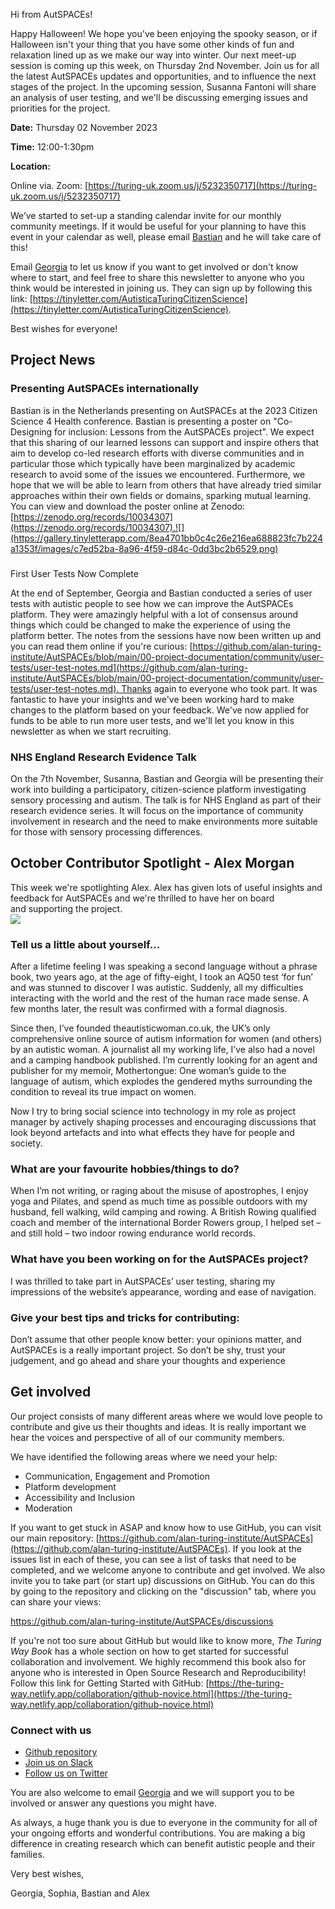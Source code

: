 Hi from AutSPACEs!

Happy Halloween! We hope you've been enjoying the spooky season, or if Halloween isn't your thing that you have some other kinds of fun and relaxation lined up as we make our way into winter. Our next meet-up session is coming up this week, on Thursday 2nd November. Join us for all the latest AutSPACEs updates and opportunities, and to influence the next stages of the project. In the upcoming session, Susanna Fantoni will share an analysis of user testing, and we'll be discussing emerging issues and priorities for the project.

**Date:** Thursday 02 November 2023

**Time:** 12:00-1:30pm

**Location:**

Online via. Zoom: [https://turing-uk.zoom.us/j/5232350717](https://turing-uk.zoom.us/j/5232350717)

We’ve started to set-up a standing calendar invite for our monthly community meetings. If it would be useful for your planning to have this event in your calendar as well, please email [Bastian](mailto:bgreshaketzovaras@turing.ac.uk) and he will take care of this!

Email [Georgia](mailto:gaitkenhead@turing.ac.uk) to let us know if you want to get involved or don't know where to start, and feel free to share this newsletter to anyone who you think would be interested in joining us. They can sign up by following this link: [https://tinyletter.com/AutisticaTuringCitizenScience](https://tinyletter.com/AutisticaTuringCitizenScience).

Best wishes for everyone!

Project News
------------

### Presenting AutSPACEs internationally

Bastian is in the Netherlands presenting on AutSPACEs at the 2023 Citizen Science 4 Health conference. Bastian is presenting a poster on "Co-Designing for inclusion: Lessons from the AutSPACEs project". We expect that this sharing of our learned lessons can support and inspire others that aim to develop co-led research efforts with diverse communities and in particular those which typically have been marginalized by academic research to avoid some of the issues we encountered. Furthermore, we hope that we will be able to learn from others that have already tried similar approaches within their own fields or domains, sparking mutual learning. You can view and download the poster online at Zenodo: [https://zenodo.org/records/10034307](https://zenodo.org/records/10034307).![](https://gallery.tinyletterapp.com/8ea4701bb0c4c26e216ea688823fc7b224a1353f/images/c7ed52ba-8a96-4f59-d84c-0dd3bc2b6529.png)

###   
First User Tests Now Complete

At the end of September, Georgia and Bastian conducted a series of user tests with autistic people to see how we can improve the AutSPACEs platform. They were amazingly helpful with a lot of consensus around things which could be changed to make the experience of using the platform better. The notes from the sessions have now been written up and you can read them online if you're curious: [https://github.com/alan-turing-institute/AutSPACEs/blob/main/00-project-documentation/community/user-tests/user-test-notes.md](https://github.com/alan-turing-institute/AutSPACEs/blob/main/00-project-documentation/community/user-tests/user-test-notes.md). Thanks again to everyone who took part. It was fantastic to have your insights and we've been working hard to make changes to the platform based on your feedback. We've now applied for funds to be able to run more user tests, and we'll let you know in this newsletter as when we start recruiting.

### NHS England Research Evidence Talk

On the 7th November, Susanna, Bastian and Georgia will be presenting their work into building a participatory, citizen-science platform investigating sensory processing and autism. The talk is for NHS England as part of their research evidence series. It will focus on the importance of community involvement in research and the need to make environments more suitable for those with sensory processing differences.

October Contributor Spotlight - Alex Morgan
-------------------------------------------

This week we're spotlighting Alex. Alex has given lots of useful insights and feedback for AutSPACEs and we're thrilled to have her on board and supporting the project.    
![](https://gallery.tinyletterapp.com/8ea4701bb0c4c26e216ea688823fc7b224a1353f/images/996c6358-9032-d28c-c143-59199be9fbb7.jpeg)

### Tell us a little about yourself...

After a lifetime feeling I was speaking a second language without a phrase book, two years ago, at the age of fifty-eight, I took an AQ50 test ‘for fun’ and was stunned to discover I was autistic. Suddenly, all my difficulties interacting with the world and the rest of the human race made sense. A few months later, the result was confirmed with a formal diagnosis.  
  
Since then, I’ve founded theautisticwoman.co.uk, the UK’s only comprehensive online source of autism information for women (and others) by an autistic woman. A journalist all my working life, I’ve also had a novel and a camping handbook published. I’m currently looking for an agent and publisher for my memoir, Mothertongue: One woman’s guide to the language of autism, which explodes the gendered myths surrounding the condition to reveal its true impact on women.  
  
Now I try to bring social science into technology in my role as project manager by actively shaping processes and encouraging discussions that look beyond artefacts and into what effects they have for people and society.

### What are your favourite hobbies/things to do?

When I’m not writing, or raging about the misuse of apostrophes, I enjoy yoga and Pilates, and spend as much time as possible outdoors with my husband, fell walking, wild camping and rowing. A British Rowing qualified coach and member of the international Border Rowers group, I helped set – and still hold – two indoor rowing endurance world records.

### What have you been working on for the AutSPACEs project?

I was thrilled to take part in AutSPACEs’ user testing, sharing my impressions of the website’s appearance, wording and ease of navigation.

### Give your best tips and tricks for contributing:

Don’t assume that other people know better: your opinions matter, and AutSPACEs is a really important project. So don’t be shy, trust your judgement, and go ahead and share your thoughts and experience

Get involved
------------

Our project consists of many different areas where we would love people to contribute and give us their thoughts and ideas. It is really important we hear the voices and perspective of all of our community members.

We have identified the following areas where we need your help:

*   Communication, Engagement and Promotion
*   Platform development
*   Accessibility and Inclusion
*   Moderation

If you want to get stuck in ASAP and know how to use GitHub, you can visit our main repository: [https://github.com/alan-turing-institute/AutSPACEs](https://github.com/alan-turing-institute/AutSPACEs). If you look at the issues list in each of these, you can see a list of tasks that need to be completed, and we welcome anyone to contribute and get involved. We also invite you to take part (or start up) discussions on GitHub. You can do this by going to the repository and clicking on the "discussion" tab, where you can share your views:

https://github.com/alan-turing-institute/AutSPACEs/discussions

If you're not too sure about GitHub but would like to know more, _The Turing Way Book_ has a whole section on how to get started for successful collaboration and involvement. We highly recommend this book also for anyone who is interested in Open Source Research and Reproducibility! Follow this link for Getting Started with GitHub: [https://the-turing-way.netlify.app/collaboration/github-novice.html](https://the-turing-way.netlify.app/collaboration/github-novice.html)

### Connect with us

*   [Github repository](https://github.com/alan-turing-institute/AutSPACEs)
*   [Join us on Slack](https://slackin.openhumans.org/)
*   [Follow us on Twitter](https://twitter.com/AutSpaces)

You are also welcome to email [Georgia](mailto:gaitkenhead@turing.ac.uk) and we will support you to be involved or answer any questions you might have.

As always, a huge thank you is due to everyone in the community for all of your ongoing efforts and wonderful contributions. You are making a big difference in creating research which can benefit autistic people and their families.

Very best wishes,

Georgia, Sophia, Bastian and Alex
